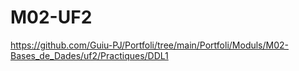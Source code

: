 # M02-UF2
https://github.com/Guiu-PJ/Portfoli/tree/main/Portfoli/Moduls/M02-Bases_de_Dades/uf2/Practiques/DDL1
